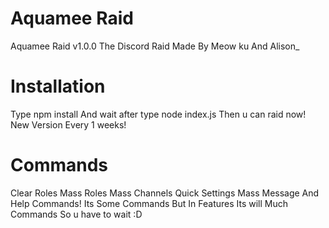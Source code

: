 # Aquamee Raid
Aquamee Raid v1.0.0
The Discord Raid
Made By Meow ku And Alison_
# Installation
Type npm install
And wait after type
node index.js
Then u can raid now!
New Version Every 1 weeks!
# Commands
Clear Roles
Mass Roles
Mass Channels
Quick Settings
Mass Message
And Help Commands!
Its Some Commands But In Features Its will Much Commands
So u have to wait :D
